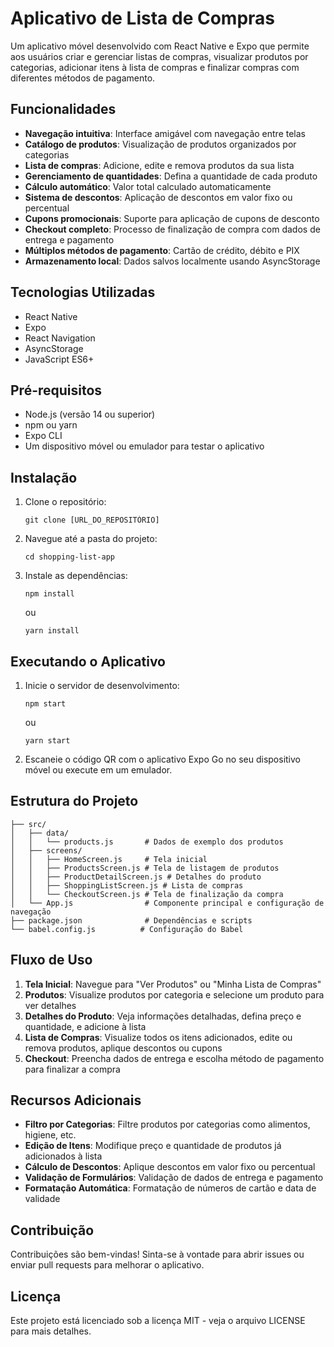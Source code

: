 # Aplicativo de Lista de Compras

Um aplicativo móvel desenvolvido com React Native e Expo que permite aos usuários criar e gerenciar listas de compras, visualizar produtos por categorias, adicionar itens à lista de compras e finalizar compras com diferentes métodos de pagamento.

## Funcionalidades

- **Navegação intuitiva**: Interface amigável com navegação entre telas
- **Catálogo de produtos**: Visualização de produtos organizados por categorias
- **Lista de compras**: Adicione, edite e remova produtos da sua lista
- **Gerenciamento de quantidades**: Defina a quantidade de cada produto
- **Cálculo automático**: Valor total calculado automaticamente
- **Sistema de descontos**: Aplicação de descontos em valor fixo ou percentual
- **Cupons promocionais**: Suporte para aplicação de cupons de desconto
- **Checkout completo**: Processo de finalização de compra com dados de entrega e pagamento
- **Múltiplos métodos de pagamento**: Cartão de crédito, débito e PIX
- **Armazenamento local**: Dados salvos localmente usando AsyncStorage

## Tecnologias Utilizadas

- React Native
- Expo
- React Navigation
- AsyncStorage
- JavaScript ES6+

## Pré-requisitos

- Node.js (versão 14 ou superior)
- npm ou yarn
- Expo CLI
- Um dispositivo móvel ou emulador para testar o aplicativo

## Instalação

1. Clone o repositório:
   ```
   git clone [URL_DO_REPOSITÓRIO]
   ```

2. Navegue até a pasta do projeto:
   ```
   cd shopping-list-app
   ```

3. Instale as dependências:
   ```
   npm install
   ```
   ou
   ```
   yarn install
   ```

## Executando o Aplicativo

1. Inicie o servidor de desenvolvimento:
   ```
   npm start
   ```
   ou
   ```
   yarn start
   ```

2. Escaneie o código QR com o aplicativo Expo Go no seu dispositivo móvel ou execute em um emulador.

## Estrutura do Projeto

```
├── src/
│   ├── data/
│   │   └── products.js       # Dados de exemplo dos produtos
│   ├── screens/
│   │   ├── HomeScreen.js     # Tela inicial
│   │   ├── ProductsScreen.js # Tela de listagem de produtos
│   │   ├── ProductDetailScreen.js # Detalhes do produto
│   │   ├── ShoppingListScreen.js # Lista de compras
│   │   └── CheckoutScreen.js # Tela de finalização da compra
│   └── App.js                # Componente principal e configuração de navegação
├── package.json              # Dependências e scripts
└── babel.config.js          # Configuração do Babel
```

## Fluxo de Uso

1. **Tela Inicial**: Navegue para "Ver Produtos" ou "Minha Lista de Compras"
2. **Produtos**: Visualize produtos por categoria e selecione um produto para ver detalhes
3. **Detalhes do Produto**: Veja informações detalhadas, defina preço e quantidade, e adicione à lista
4. **Lista de Compras**: Visualize todos os itens adicionados, edite ou remova produtos, aplique descontos ou cupons
5. **Checkout**: Preencha dados de entrega e escolha método de pagamento para finalizar a compra

## Recursos Adicionais

- **Filtro por Categorias**: Filtre produtos por categorias como alimentos, higiene, etc.
- **Edição de Itens**: Modifique preço e quantidade de produtos já adicionados à lista
- **Cálculo de Descontos**: Aplique descontos em valor fixo ou percentual
- **Validação de Formulários**: Validação de dados de entrega e pagamento
- **Formatação Automática**: Formatação de números de cartão e data de validade

## Contribuição

Contribuições são bem-vindas! Sinta-se à vontade para abrir issues ou enviar pull requests para melhorar o aplicativo.

## Licença

Este projeto está licenciado sob a licença MIT - veja o arquivo LICENSE para mais detalhes.